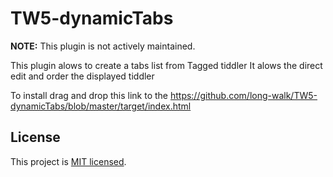# TW5-dynamicTabs 

**NOTE:** This plugin is not actively maintained.

This plugin alows to create a tabs list from Tagged tiddler
It alows the direct edit and order the displayed tiddler

To install drag and drop this link to the 
https://github.com/long-walk/TW5-dynamicTabs/blob/master/target/index.html

## License

This project is [MIT licensed](https://github.com/tgrosinger/tw5-checklist/blob/master/tiddlers/license.tid).

